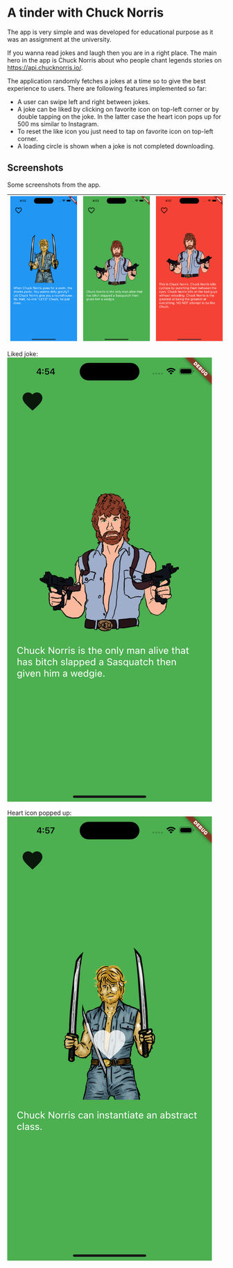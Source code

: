 # A tinder with Chuck Norris

The app is very simple and was developed for educational purpose as it was an assignment at the
university.

If you wanna read jokes and laugh then you are in a right place. The main hero in the app is Chuck
Norris about who people chant legends stories on https://api.chucknorris.io/.

The application randomly fetches a jokes at a time so to give the best experience to users.
There are following features implemented so far:

* A user can swipe left and right between jokes.
* A joke can be liked by clicking on favorite icon on top-left corner or by double tapping on the
  joke. In the latter case the heart icon pops up for 500 ms similar to Instagram.
* To reset the like icon you just need to tap on favorite icon on top-left corner.
* A loading circle is shown when a joke is not completed downloading.

## Screenshots
Some screenshots from the app.

<img src="/screenshots/screenshot1.png" alt="Screenshot" width="200"> | <img src="/screenshots/screenshot2.png" alt="Screenshot" width="200"> | <img src="/screenshots/screenshot3.png" alt="Screenshot" width="200">
:---:|:--:|:---:



Liked joke:
![Liked joke](/screenshots/liked_joke.png)

Heart icon popped up:
![heart overlay](/screenshots/heart_overlay.png)


